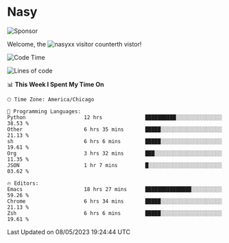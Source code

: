 # Nasy

<!--
<p align="center">
<img height="200" src="https://github-readme-stats.vercel.app/api?username=nasyxx&count_private=true&show_icons=true&theme=dracula&include_all_commits=true"/>
<img height="200" src="https://github-readme-stats.vercel.app/api/top-langs/?username=nasyxx&theme=dracula&hide=html,jupyter+notebook&count_private=true&show_icons=true"/>
</p>

  
----------------
-->

![Sponsor](https://img.shields.io/static/v1.svg?label=Sponsor&message=%E2%9D%A4&logo=GitHub&style=flat&color=pink)
 
Welcome, the ![nasyxx visitor counter](https://count.getloli.com/get/@nasyxx?theme=rule34)th vistor!
 
<!--START_SECTION:waka-->
![Code Time](http://img.shields.io/badge/Code%20Time-3%2C497%20hrs%2029%20mins-blue)

![Lines of code](https://img.shields.io/badge/From%20Hello%20World%20I%27ve%20Written-6.2%20million%20lines%20of%20code-blue)

📊 **This Week I Spent My Time On** 

```text
🕑︎ Time Zone: America/Chicago

💬 Programming Languages: 
Python                   12 hrs              ██████████░░░░░░░░░░░░░░░   38.53 % 
Other                    6 hrs 35 mins       █████░░░░░░░░░░░░░░░░░░░░   21.13 % 
sh                       6 hrs 6 mins        █████░░░░░░░░░░░░░░░░░░░░   19.61 % 
Org                      3 hrs 32 mins       ███░░░░░░░░░░░░░░░░░░░░░░   11.35 % 
JSON                     1 hr 7 mins         █░░░░░░░░░░░░░░░░░░░░░░░░   03.62 % 

🔥 Editors: 
Emacs                    18 hrs 27 mins      ███████████████░░░░░░░░░░   59.26 % 
Chrome                   6 hrs 34 mins       █████░░░░░░░░░░░░░░░░░░░░   21.13 % 
Zsh                      6 hrs 6 mins        █████░░░░░░░░░░░░░░░░░░░░   19.61 % 
```


 Last Updated on 08/05/2023 19:24:44 UTC
<!--END_SECTION:waka-->

<!-- ![visitors](https://visitor-badge.laobi.icu/badge?page_id=nasyxx.nasyxx) -->
